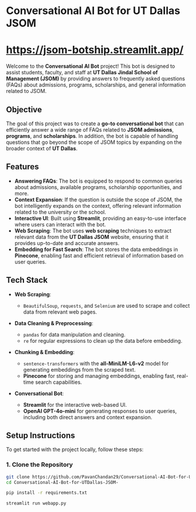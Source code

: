 # Conversational AI Bot for UT Dallas JSOM 
# https://jsom-botship.streamlit.app/

Welcome to the **Conversational AI Bot** project! This bot is designed to assist students, faculty, and staff at **UT Dallas Jindal School of Management (JSOM)** by providing answers to frequently asked questions (FAQs) about admissions, programs, scholarships, and general information related to JSOM.

## Objective
The goal of this project was to create a **go-to conversational bot** that can efficiently answer a wide range of FAQs related to **JSOM admissions**, **programs**, and **scholarships**. In addition, the bot is capable of handling questions that go beyond the scope of JSOM topics by expanding on the broader context of **UT Dallas**.

## Features
- **Answering FAQs**: The bot is equipped to respond to common queries about admissions, available programs, scholarship opportunities, and more.
- **Context Expansion**: If the question is outside the scope of JSOM, the bot intelligently expands on the context, offering relevant information related to the university or the school.
- **Interactive UI**: Built using **Streamlit**, providing an easy-to-use interface where users can interact with the bot.
- **Web Scraping**: The bot uses **web scraping** techniques to extract relevant data from the **UT Dallas JSOM** website, ensuring that it provides up-to-date and accurate answers.
- **Embedding for Fast Search**: The bot stores the data embeddings in **Pinecone**, enabling fast and efficient retrieval of information based on user queries.

## Tech Stack
- **Web Scraping**: 
  - `BeautifulSoup`, `requests`, and `Selenium` are used to scrape and collect data from relevant web pages.
  
- **Data Cleaning & Preprocessing**: 
  - `pandas` for data manipulation and cleaning.
  - `re` for regular expressions to clean up the data before embedding.

- **Chunking & Embedding**: 
  - `sentence-transformers` with the **all-MiniLM-L6-v2** model for generating embeddings from the scraped text.
  - **Pinecone** for storing and managing embeddings, enabling fast, real-time search capabilities.

- **Conversational Bot**:
  - **Streamlit** for the interactive web-based UI.
  - **OpenAI GPT-4o-mini** for generating responses to user queries, including both direct answers and context expansion.

## Setup Instructions
To get started with the project locally, follow these steps:

### 1. Clone the Repository
```bash
git clone https://github.com/PavanChandan29/Conversational-AI-Bot-for-UTDallas-JSOM-
cd Conversational-AI-Bot-for-UTDallas-JSOM-

pip install -r requirements.txt

streamlit run webapp.py

